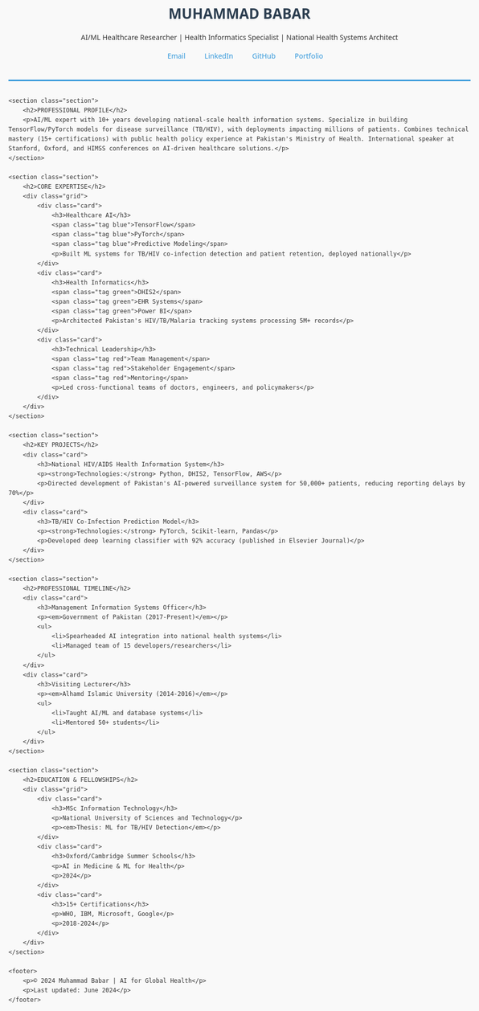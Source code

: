 <!DOCTYPE html>
<html lang="en">
<head>
    <meta charset="UTF-8">
    <meta name="viewport" content="width=device-width, initial-scale=1.0">
    <title>Muhammad Babar | AI/ML Healthcare Researcher</title>
    <style>
        :root {
            --primary: #3498db;
            --secondary: #2c3e50;
            --accent: #e74c3c;
        }
        body {
            font-family: 'Segoe UI', Tahoma, Geneva, Verdana, sans-serif;
            line-height: 1.6;
            color: #333;
            max-width: 1000px;
            margin: 0 auto;
            padding: 20px;
            background-color: #f9f9f9;
        }
        header {
            text-align: center;
            margin-bottom: 30px;
            padding-bottom: 20px;
            border-bottom: 3px solid var(--primary);
        }
        h1 {
            color: var(--secondary);
            margin-bottom: 5px;
        }
        h2 {
            color: var(--primary);
            border-left: 4px solid var(--accent);
            padding-left: 10px;
            margin-top: 25px;
        }
        h3 {
            color: var(--secondary);
        }
        a {
            color: var(--primary);
            text-decoration: none;
            transition: 0.3s;
        }
        a:hover {
            color: var(--accent);
        }
        .contact-bar {
            display: flex;
            justify-content: center;
            flex-wrap: wrap;
            gap: 15px;
            margin: 15px 0;
        }
        .contact-item {
            display: flex;
            align-items: center;
        }
        .icon {
            margin-right: 5px;
            width: 18px;
        }
        .section {
            background: white;
            padding: 20px;
            margin-bottom: 25px;
            border-radius: 5px;
            box-shadow: 0 2px 5px rgba(0,0,0,0.1);
        }
        .grid {
            display: grid;
            grid-template-columns: repeat(auto-fit, minmax(300px, 1fr));
            gap: 20px;
        }
        .card {
            background: #f5f7fa;
            padding: 15px;
            border-radius: 5px;
            border-left: 3px solid var(--primary);
        }
        .tag {
            display: inline-block;
            background: #e0e0e0;
            padding: 3px 8px;
            border-radius: 3px;
            font-size: 0.8em;
            margin: 3px;
        }
        .tag.blue { background: #d4e6f1; color: #2980b9; }
        .tag.red { background: #fadbd8; color: #c0392b; }
        .tag.green { background: #d5f5e3; color: #27ae60; }
        footer {
            text-align: center;
            margin-top: 40px;
            padding: 20px;
            color: #7f8c8d;
            font-size: 0.9em;
        }
        @media (max-width: 768px) {
            .grid {
                grid-template-columns: 1fr;
            }
        }
    </style>
    <link rel="stylesheet" href="https://cdnjs.cloudflare.com/ajax/libs/font-awesome/6.0.0-beta3/css/all.min.css">
</head>
<body>
    <header>
        <h1>MUHAMMAD BABAR</h1>
        <p>AI/ML Healthcare Researcher | Health Informatics Specialist | National Health Systems Architect</p>
        <div class="contact-bar">
            <div class="contact-item">
                <i class="fas fa-envelope icon"></i>
                <a href="mailto:your.email@example.com">Email</a>
            </div>
            <div class="contact-item">
                <i class="fab fa-linkedin icon"></i>
                <a href="https://linkedin.com/in/yourprofile">LinkedIn</a>
            </div>
            <div class="contact-item">
                <i class="fab fa-github icon"></i>
                <a href="https://github.com/mbabar1100">GitHub</a>
            </div>
            <div class="contact-item">
                <i class="fas fa-globe icon"></i>
                <a href="https://mbabar1100.github.io">Portfolio</a>
            </div>
        </div>
    </header>

    <section class="section">
        <h2>PROFESSIONAL PROFILE</h2>
        <p>AI/ML expert with 10+ years developing national-scale health information systems. Specialize in building TensorFlow/PyTorch models for disease surveillance (TB/HIV), with deployments impacting millions of patients. Combines technical mastery (15+ certifications) with public health policy experience at Pakistan's Ministry of Health. International speaker at Stanford, Oxford, and HIMSS conferences on AI-driven healthcare solutions.</p>
    </section>

    <section class="section">
        <h2>CORE EXPERTISE</h2>
        <div class="grid">
            <div class="card">
                <h3>Healthcare AI</h3>
                <span class="tag blue">TensorFlow</span>
                <span class="tag blue">PyTorch</span>
                <span class="tag blue">Predictive Modeling</span>
                <p>Built ML systems for TB/HIV co-infection detection and patient retention, deployed nationally</p>
            </div>
            <div class="card">
                <h3>Health Informatics</h3>
                <span class="tag green">DHIS2</span>
                <span class="tag green">EHR Systems</span>
                <span class="tag green">Power BI</span>
                <p>Architected Pakistan's HIV/TB/Malaria tracking systems processing 5M+ records</p>
            </div>
            <div class="card">
                <h3>Technical Leadership</h3>
                <span class="tag red">Team Management</span>
                <span class="tag red">Stakeholder Engagement</span>
                <span class="tag red">Mentoring</span>
                <p>Led cross-functional teams of doctors, engineers, and policymakers</p>
            </div>
        </div>
    </section>

    <section class="section">
        <h2>KEY PROJECTS</h2>
        <div class="card">
            <h3>National HIV/AIDS Health Information System</h3>
            <p><strong>Technologies:</strong> Python, DHIS2, TensorFlow, AWS</p>
            <p>Directed development of Pakistan's AI-powered surveillance system for 50,000+ patients, reducing reporting delays by 70%</p>
        </div>
        <div class="card">
            <h3>TB/HIV Co-Infection Prediction Model</h3>
            <p><strong>Technologies:</strong> PyTorch, Scikit-learn, Pandas</p>
            <p>Developed deep learning classifier with 92% accuracy (published in Elsevier Journal)</p>
        </div>
    </section>

    <section class="section">
        <h2>PROFESSIONAL TIMELINE</h2>
        <div class="card">
            <h3>Management Information Systems Officer</h3>
            <p><em>Government of Pakistan (2017-Present)</em></p>
            <ul>
                <li>Spearheaded AI integration into national health systems</li>
                <li>Managed team of 15 developers/researchers</li>
            </ul>
        </div>
        <div class="card">
            <h3>Visiting Lecturer</h3>
            <p><em>Alhamd Islamic University (2014-2016)</em></p>
            <ul>
                <li>Taught AI/ML and database systems</li>
                <li>Mentored 50+ students</li>
            </ul>
        </div>
    </section>

    <section class="section">
        <h2>EDUCATION & FELLOWSHIPS</h2>
        <div class="grid">
            <div class="card">
                <h3>MSc Information Technology</h3>
                <p>National University of Sciences and Technology</p>
                <p><em>Thesis: ML for TB/HIV Detection</em></p>
            </div>
            <div class="card">
                <h3>Oxford/Cambridge Summer Schools</h3>
                <p>AI in Medicine & ML for Health</p>
                <p>2024</p>
            </div>
            <div class="card">
                <h3>15+ Certifications</h3>
                <p>WHO, IBM, Microsoft, Google</p>
                <p>2018-2024</p>
            </div>
        </div>
    </section>

    <footer>
        <p>© 2024 Muhammad Babar | AI for Global Health</p>
        <p>Last updated: June 2024</p>
    </footer>
</body>
</html>
